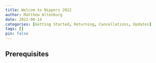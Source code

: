 ```yaml
---
title: Welcom to Nippers 2022
author: Matthew Altenburg
date: 2022-08-14 
categories: [Getting Started, Returning, Cancellations, Updates]
tags: []
pin: false
---
```


## Prerequisites
